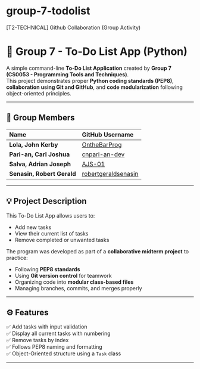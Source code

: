 # group-7-todolist
[T2-TECHNICAL] Github Collaboration (Group Activity)

# 📝 Group 7 - To-Do List App (Python)

A simple command-line **To-Do List Application** created by **Group 7 (CS0053 - Programming Tools and Techniques)**.  
This project demonstrates proper **Python coding standards (PEP8)**, **collaboration using Git and GitHub**, and **code modularization** following object-oriented principles.

---

## 👥 **Group Members**

| Name | GitHub Username |
|:--------------------------|:---------------------------|
| **Lola, John Kerby** | [OntheBarProg](https://github.com/OntheBarProg) |
| **Pari-an, Carl Joshua** | [cnpari-an-dev](https://github.com/cnpari-an-dev) |
| **Salva, Adrian Joseph** | [AJS-01](https://github.com/AJS-01) |
| **Senasin, Robert Gerald** | [robertgeraldsenasin](https://github.com/robertgeraldsenasin) |

---

## 💡 **Project Description**

This To-Do List App allows users to:
- Add new tasks  
- View their current list of tasks  
- Remove completed or unwanted tasks  

The program was developed as part of a **collaborative midterm project** to practice:
- Following **PEP8 standards**
- Using **Git version control** for teamwork
- Organizing code into **modular class-based files**
- Managing branches, commits, and merges properly

---

## ⚙️ **Features**
✅ Add tasks with input validation  
✅ Display all current tasks with numbering  
✅ Remove tasks by index  
✅ Follows PEP8 naming and formatting  
✅ Object-Oriented structure using a `Task` class  

---
